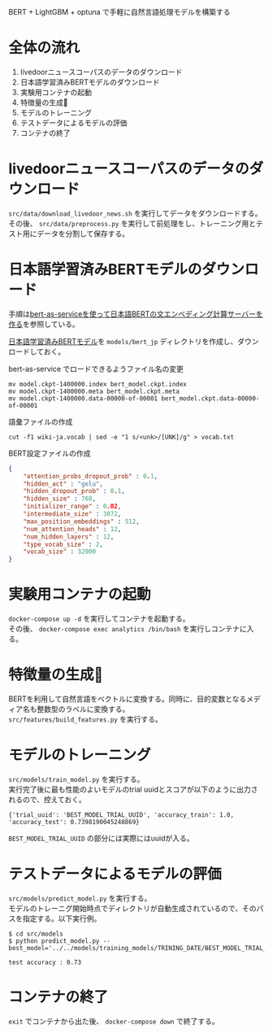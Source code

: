 BERT + LightGBM + optuna で手軽に自然言語処理モデルを構築する

# 全体の流れ

1. livedoorニュースコーパスのデータのダウンロード
2. 日本語学習済みBERTモデルのダウンロード
3. 実験用コンテナの起動
4. 特徴量の生成
5. モデルのトレーニング
6. テストデータによるモデルの評価
7. コンテナの終了

# livedoorニュースコーパスのデータのダウンロード

`src/data/download_livedoor_news.sh` を実行してデータをダウンロードする。  
その後、 `src/data/preprocess.py` を実行して前処理をし、トレーニング用とテスト用にデータを分割して保存する。

# 日本語学習済みBERTモデルのダウンロード

手順は[bert-as-serviceを使って日本語BERTの文エンベディング計算サーバーを作る](https://qiita.com/shimaokasonse/items/97d971cd4a65eee43735)を参照している。

[日本語学習済みBERTモデル](https://drive.google.com/drive/folders/1Zsm9DD40lrUVu6iAnIuTH2ODIkh-WM-O)を `models/bert_jp` ディレクトリを作成し、ダウンロードしておく。

bert-as-service でロードできるようファイル名の変更

```
mv model.ckpt-1400000.index bert_model.ckpt.index
mv model.ckpt-1400000.meta bert_model.ckpt.meta 
mv model.ckpt-1400000.data-00000-of-00001 bert_model.ckpt.data-00000-of-00001
```

語彙ファイルの作成

```
cut -f1 wiki-ja.vocab | sed -e "1 s/<unk>/[UNK]/g" > vocab.txt
```

BERT設定ファイルの作成

```bert_jp/bert_config.json
{
    "attention_probs_dropout_prob" : 0.1,
    "hidden_act" : "gelu",
    "hidden_dropout_prob" : 0.1,
    "hidden_size" : 768,
    "initializer_range" : 0.02,
    "intermediate_size" : 3072,
    "max_position_embeddings" : 512,
    "num_attention_heads" : 12,
    "num_hidden_layers" : 12,
    "type_vocab_size" : 2,
    "vocab_size" : 32000
}
```

# 実験用コンテナの起動

`docker-compose up -d` を実行してコンテナを起動する。  
その後、 `docker-compose exec analytics /bin/bash` を実行しコンテナに入る。

# 特徴量の生成

BERTを利用して自然言語をベクトルに変換する。同時に、目的変数となるメディア名も整数型のラベルに変換する。  
`src/features/build_features.py` を実行する。

# モデルのトレーニング

`src/models/train_model.py` を実行する。  
実行完了後に最も性能のよいモデルのtrial uuidとスコアが以下のように出力されるので、控えておく。

```
{'trial_uuid': 'BEST_MODEL_TRIAL_UUID', 'accuracy_train': 1.0, 'accuracy_test': 0.7398190045248869}
```

`BEST_MODEL_TRIAL_UUID` の部分には実際にはuuidが入る。

# テストデータによるモデルの評価

`src/models/predict_model.py` を実行する。  
モデルのトレーニグ開始時点でディレクトリが自動生成されているので、そのパスを指定する。以下実行例。

```
$ cd src/models
$ python predict_model.py --best_model='../../models/training_models/TRINING_DATE/BEST_MODEL_TRIAL_UUID.pkl'

test accuracy : 0.73
```

# コンテナの終了

`exit` でコンテナから出た後、 `docker-compose down` で終了する。